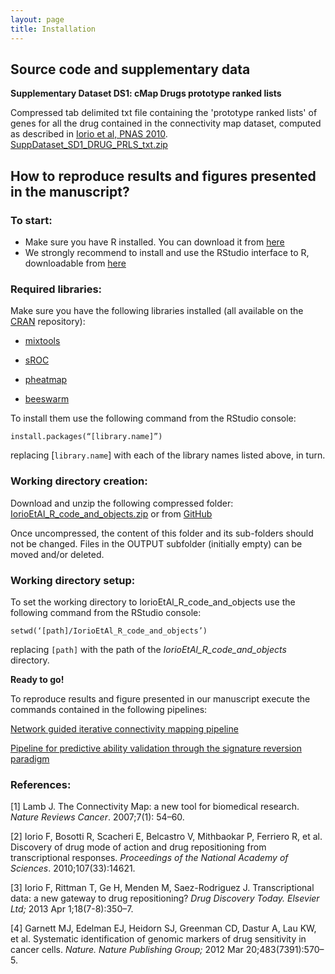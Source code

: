 ```yaml
---
layout: page
title: Installation
---
```



## Source code and supplementary data 

**Supplementary Dataset DS1: cMap Drugs prototype ranked lists**  

Compressed tab delimited txt file containing the 'prototype ranked lists' of genes for all the drug contained in the connectivity map dataset, computed as described in [Iorio et al, PNAS 2010](http://www.ncbi.nlm.nih.gov/pubmed/20679242).  
[SuppDataset_SD1_DRUG_PRLS_txt.zip](http://saezlab.org/files/inrg_cmap/SuppDataset_SD1_DRUG_PRLS_txt.zip)  

## How to reproduce results and figures presented in the manuscript?  

### To start:  

- Make sure you have R installed. You can download it from [here](http://cran.ma.imperial.ac.uk/)
- We strongly recommend to install and use the RStudio interface to R, downloadable from [here](http://www.rstudio.com)

### Required libraries:  

Make sure you have the following libraries installed (all available on the [CRAN](http://cran.r-project.org/ "http://cran.r-project.org/") repository):  

- [mixtools](http://cran.r-project.org/web/packages/mixtools/index.html "http://cran.r-project.org/web/packages/mixtools/index.html")  

- [sROC](http://cran.r-project.org/web/packages/sROC/index.html "http://cran.r-project.org/web/packages/sROC/index.html")  

- [pheatmap](http://cran.r-project.org/web/packages/pheatmap/index.html "http://cran.r-project.org/web/packages/pheatmap/index.html")  

- [beeswarm](http://cran.r-project.org/web/packages/beeswarm/index.html "http://cran.r-project.org/web/packages/beeswarm/index.html")

To install them use the following command from the RStudio console:  

```{R}
install.packages(“[library.name]”)  
```

replacing \[`library.name`\] with each of the library names listed above, in turn.  

### Working directory creation:  
Download and unzip the following compressed folder: [IorioEtAl_R_code_and_objects.zip](http://saezlab.org/files/inrg_cmap/IorioEtAl_R_code_and_objects.zip) or from [GitHub](https://github.com/francescojm/iNRG_cMap/tree/master/IorioEtAl_R_code_and_objects)

Once uncompressed, the content of this folder and its sub-folders should not be changed. Files in the OUTPUT subfolder (initially empty) can be moved and/or deleted.

### Working directory setup:  

To set the working directory to IorioEtAl_R_code_and_objects use the following command from the RStudio console:  

```{R}
setwd(‘[path]/IorioEtAl_R_code_and_objects’)  
```

replacing `[path]` with the path of the _IorioEtAl_R_code_and_objects_ directory.  

**Ready to go!**

To reproduce results and figure presented in our manuscript execute the commands contained in the following pipelines:  

[Network guided iterative connectivity mapping pipeline](http://www.ebi.ac.uk/~iorio/PLoS_ONE_Submission/iterativeCmappingPL/IterativeCmappingPipeline.html)  

[Pipeline for predictive ability validation through the signature reversion paradigm](http://www.ebi.ac.uk/~iorio/PLoS_ONE_Submission/sigRevPL/SigRevPL.html)  

### References:  

[1] Lamb J. The Connectivity Map: a new tool for biomedical research. _Nature Reviews Cancer_. 2007;7(1): 54–60\.  

[2] Iorio F, Bosotti R, Scacheri E, Belcastro V, Mithbaokar P, Ferriero R, et al. Discovery of drug mode of action and drug repositioning from transcriptional responses. _Proceedings of the National Academy of Sciences_. 2010;107(33):14621.  

[3] Iorio F, Rittman T, Ge H, Menden M, Saez-Rodriguez J. Transcriptional data: a new gateway to drug repositioning? _Drug Discovery Today. Elsevier Ltd;_ 2013 Apr 1;18(7-8):350–7.  

[4] Garnett MJ, Edelman EJ, Heidorn SJ, Greenman CD, Dastur A, Lau KW, et al. Systematic identification of genomic markers of drug sensitivity in cancer cells. _Nature. Nature Publishing Group;_ 2012 Mar 20;483(7391):570–5.
